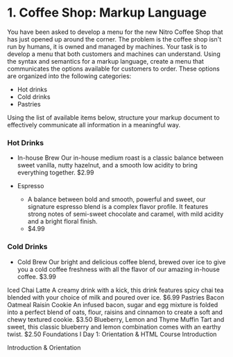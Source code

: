 # 1. Coffee Shop: Markup Language

You have been asked to develop a menu for the new Nitro Coffee Shop that has just opened up around the corner. The problem is the coffee shop isn't run by humans, it is owned and managed by machines. Your task is to develop a menu that both customers and machines can understand. Using the syntax and semantics for a markup language, create a menu that communicates the options available for customers to order. These options are organized into the following categories:

* Hot drinks
* Cold drinks
* Pastries

Using the list of available items below, structure your markup document to effectively communicate all information in a meaningful way.

### Hot Drinks
*  In-house Brew
Our in-house medium roast is a classic balance between sweet vanilla, nutty hazelnut, and a smooth low acidity to bring everything together.
$2.99
* Espresso

  - A balance between bold and smooth, powerful and sweet, our signature espresso blend is a complex flavor profile. It features strong notes of semi-sweet chocolate and caramel, with mild acidity and a bright floral finish.
  -  $4.99

### Cold Drinks
*  Cold Brew
Our bright and delicious coffee blend, brewed over ice to give you a cold coffee freshness with all the flavor of our amazing in-house coffee.
$3.99

Iced Chai Latte
A creamy drink with a kick, this drink features spicy chai tea blended with your choice of milk and poured over ice.
$6.99
Pastries
Bacon Oatmeal Raisin Cookie
An infused bacon, sugar and egg mixture is folded into a perfect blend of oats, flour, raisins and cinnamon to create a soft and chewy textured cookie.
$3.50
Blueberry, Lemon and Thyme Muffin
Tart and sweet, this classic blueberry and lemon combination comes with an earthy twist.
$2.50
Foundations I
Day 1: Orientation & HTML
Course Introduction

Introduction & Orientation
